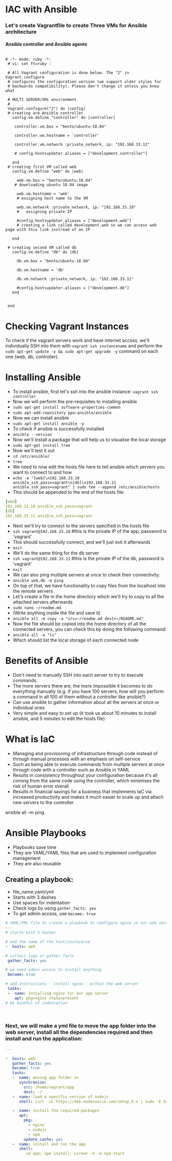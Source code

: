 # IAC with Ansible


### Let's create Vagrantfile to create Three VMs for Ansible architecture
#### Ansible controller and Ansible agents 

```

# -*- mode: ruby -*-
 # vi: set ft=ruby :
 
 # All Vagrant configuration is done below. The "2" in Vagrant.configure
 # configures the configuration version (we support older styles for
 # backwards compatibility). Please don't change it unless you know what
 
 # MULTI SERVER/VMs environment 
 #
 Vagrant.configure("2") do |config|
 # creating are Ansible controller
   config.vm.define "controller" do |controller|
     
    controller.vm.box = "bento/ubuntu-18.04"
    
    controller.vm.hostname = 'controller'
    
    controller.vm.network :private_network, ip: "192.168.33.12"
    
    # config.hostsupdater.aliases = ["development.controller"] 
    
   end 
 # creating first VM called web  
   config.vm.define "web" do |web|
     
     web.vm.box = "bento/ubuntu-18.04"
    # downloading ubuntu 18.04 image
 
     web.vm.hostname = 'web'
     # assigning host name to the VM
     
     web.vm.network :private_network, ip: "192.168.33.10"
     #   assigning private IP
     
     #config.hostsupdater.aliases = ["development.web"]
     # creating a link called development.web so we can access web page with this link instread of an IP   
         
   end
   
 # creating second VM called db
   config.vm.define "db" do |db|
     
     db.vm.box = "bento/ubuntu-18.04"
     
     db.vm.hostname = 'db'
     
     db.vm.network :private_network, ip: "192.168.33.11"
     
     #config.hostsupdater.aliases = ["development.db"]     
   end
 
 
 end
```

# Checking Vagrant Instances

To check if the vagrant servers work and have internet access, we'll individually SSH into them with `vagrant ssh instancename` and perform the `sudo apt-get update -y && sudo apt-get upgrade -y` command on each one (web, db, controller).<br>

# Installing Ansible

- To install ansible, first let's ssh into the ansible instance: `vagrant ssh controller`<br>
- Now we will perform the pre-requisites to installing ansible<br>
- `sudo apt-get install software-properties-common`
- `sudo apt-add-repository ppa:ansible/ansible`
- Now we can install ansible
- `sudo apt-get install ansible -y`
- To check if ansible is successfully installed
- `ansible --version`
- Now we'll install a package that will help us to visualise the local storage
- `sudo apt-get install tree`
- Now we'll test it out 
- `cd /etc/ansible/`
- `tree`
- We need to now edit the hosts file here to tell ansible which servers you want to connect to and how
- `echo -e "[web]\n192.168.33.10 ansible_ssh_pass=vagrant\n[db]\n192.168.33.11 ansible_ssh_pass=vagrant" | sudo tee --append /etc/ansible/hosts`
- This should be appended to the end of the hosts file:
```yaml
[web]
192.168.33.10 ansible_ssh_pass=vagrant
[db]
192.168.33.11 ansible_ssh_pass=vagrant
```
- Next we'll try to connect to the servers specified in the hosts file
- `ssh vagrant@192.168.33.10` #this is the private IP of the app, password is 'vagrant'
- This should successfully connect, and we'll just exit it afterwards
- `exit`
- We'll do the same thing for the db server
- `ssh vagrant@192.168.33.11` #this is the private IP of the db, password is 'vagrant'
- `exit`
- We can also ping multiple servers at once to check their connectivity:
- `ansible web,db -m ping`
- On top of that, we have functionality to copy files from the localhost into the remote servers
- Let's create a file in the home directory which we'll try to copy to all the attached servers afterwards
- `sudo nano ~/readme.md`
- (Write anything inside the file and save it)
- `ansible all -m copy -a "src=~/readme.md dest=~/README.md"`
- Now the file should be copied into the home directory of all the connected servers, you can check this by doing the following command:
- `ansible all -a "ls"`
- Which should list the local storage of each connected node

# Benefits of Ansible
- Don't need to manually SSH into each server to try to execute commands 
- The more servers there are, the more impossible it becomes to do everything manually (e.g. if you have 100 servers, how will you perform a command in all 100 of them without a controller like ansible?)
- Can use ansible to gather information about all the servers at once or individual ones
- Very simple and easy to set up (it took us about 10 minutes to install ansible, and 5 minutes to edit the hosts file)

# What is IaC

- Managing and provisioning of infrastructure through code instead of through manual processes with an emphasis on self-service
- Such as being able to execute commands from multiple servers at once through code with a controller such as Ansible in YAML 
- Results in consistency throughout your configuration because it's all coming from the same code using the controller, which minimises the risk of human error
overall 
- Results in financial savings for a business that implements IaC via increased productivity and makes it much easier to scale up and attach new servers to the controller

ansible all -m ping

# Ansible Playbooks
- Playbooks save time
- They are YAML/YAML files that are used to implement configuration management
- They are also reusable 

## Creating a playbook:
  - file_name.yaml/yml
  - Starts with 3 dashes
  - Use spaces for indentation
  - Check logs by using `gather_facts: yes`
  - To get admin access, use `become: true`

  ```yaml
  # YAML/YML file to create a playbook to configure nginx in our web server 
---
# starts with 3 dashes

# add the name of the host/instace/vm
-  hosts: web

# collect logs or gather facts
   gather_facts: yes

# we need admin access to install anything
   become: true

# add instructions - install nginx - within the web server
   tasks:
   -  name: Installing nginx for our app server
      apt: pkg=nginx state=present
# be mindful of indentation
```
<br>

### Next, we will make a yml file to move the app folder into the web server, install all the dependencies required and then install and run the application:
```yaml
---

-  hosts: web
   gather_facts: yes
   become: true
   tasks:
   -  name: moving app folder in
      synchronize:
        src: /home/vagrant/app
        dest: ~/
   -  name: load a specific version of nodejs
      shell: curl -sL https://deb.nodesource.com/setup_6.x | sudo -E bash -

   -  name: install the required packages
      apt:
        pkg:
          - nginx
          - nodejs
          - npm
        update_cache: yes
   -  name: install and run the app
      shell:
         cd app; npm install; screen -d -m npm start
```